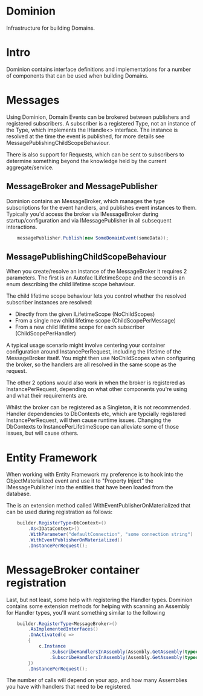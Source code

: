 Dominion
=====

Infrastructure for building Domains.

# Intro
Dominion contains interface definitions and implementations for a number of components that can be used when building Domains.


# Messages
Using Dominion, Domain Events can be brokered between publishers and registered subscribers.  A subscriber is a registered Type, not an instance of the Type, which implements the IHandle<> interface.  The instance is resolved at the time the event is published, for more details see MessagePublishingChildScopeBehaviour.

There is also support for Requests, which can be sent to subscribers to determine something beyond the knowledge held by the current aggregate/service.

## MessageBroker and MessagePublisher
Dominion contains an MessageBroker, which manages the type subscriptions for the event handlers, and publishes event instances to them.  Typically you'd access the broker via IMessageBroker during startup/configuration and via IMessagePublisher in all subsequent interactions.

```csharp
	messagePublisher.Publish(new SomeDomainEvent(someData));
```

## MessagePublishingChildScopeBehaviour
When you create/resolve an instance of the MessageBroker it requires 2 parameters.  The first is an Autofac ILifetimeScope and the second is an enum describing the child lifetime scope behaviour.

The child lifetime scope behaviour lets you control whether the resolved subscriber instances are resolved:

- Directly from the given ILifetimeScope (NoChildScopes)
- From a single new child lifetime scope (ChildScopePerMessage)
- From a new child lifetime scope for each subscriber (ChildScopePerHandler)

A typical usage scenario might involve centering your container configuration around InstancePerRequest, including the lifetime of the MessageBroker itself.  You might then use NoChildScopes when configuring the broker, so the handlers are all resolved in the same scope as the request.

The other 2 options would also work in when the broker is registered as InstancePerRequest, depending on what other components you're using and what their requirements are.

Whilst the broker can be registered as a Singleton, it is not recommended.  Handler dependencies to DbContexts etc, which are typcially registered InstancePerRequest, will then cause runtime issues.  Changing the DbContexts to InstancePerLifetimeScope can alleviate some of those issues, but will cause others.

# Entity Framework
When working with Entity Framework my preference is to hook into the ObjectMaterialized event and use it to "Property Inject" the IMessagePublisher into the entities that have been loaded from the database.

The is an extension method called WithEventPublisherOnMaterialized that can be used during registration as follows:

```csharp
    builder.RegisterType<DbContext>()
        .As<IDataContext>()
        .WithParameter("defaultConnection", "some connection string")
        .WithEventPublisherOnMaterialized()
        .InstancePerRequest();

```

# MessageBroker container registration
Last, but not least, some help with registering the Handler types.  Dominion contains some extension methods for helping with scanning an Assembly for Handler types, you'll want something similar to the following

```csharp
    builder.RegisterType<MessageBroker>()
		.AsImplementedInterfaces()
		.OnActivated(c =>
	    {
	        c.Instance
	            .SubscribeHandlersInAssembly(Assembly.GetAssembly(typeof(SomeType)))
	            .SubscribeHandlersInAssembly(Assembly.GetAssembly(typeof(ThisModule)));
	    })
		.InstancePerRequest();

```
The number of calls will depend on your app, and how many Assemblies you have with handlers that need to be registered.
